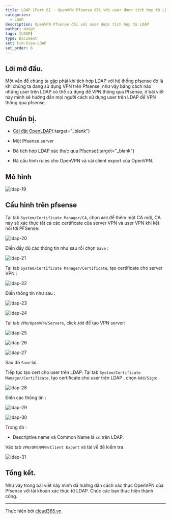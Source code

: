 ```yaml
---
title: LDAP [Part 6] - OpenVPN Pfsense đối với user được tích hợp từ LDAP
categories:
  - LDAP
description: OpenVPN Pfsense đối với user được tích hợp từ LDAP
author: datpt
tags: [LDAP]
type: Document
set: tim-hieu-LDAP
set_order: 6
---
```


## Lời mở đầu.

Một vấn đề chúng ta gặp phải khi tích hợp LDAP với hệ thống pfsense đó là khi chúng ta đang sử dụng VPN trên Pfsense, như vậy bằng cách nào những user trên LDAP có thể sử dụng để VPN thông qua Pfsense, ở bài viết này mình sẽ hướng dẫn mọi người cách sử dụng user trên LDAP để VPN thông qua pfsense.

## Chuẩn bị.

- [Cài đặt OpenLDAP](https://blog.cloud365.vn/ldap/LDAP-part-2-cai-dat-ldap-centos-7/){:target="_blank"}

- Một Pfsense server

- Đã [tích hợp LDAP xác thực qua Pfsense](https://blog.cloud365.vn/ldap/LDAP-part-6-Tich-hop-LDAP-Pfsense-OpenVPN/){:target="_blank"}

- Đã cấu hình rules cho OpenVPN và cài client export của OpenVPN.

## Mô hình

![ldap-19](/images/img-ldap-datpt/ldap-19.png)

## Cấu hình trên pfsense

Tại tab `System/Certificate Manager/CA`, chọn `Add` để thêm một CA mới, CA này sẽ xác thực tất cả các certificate của server VPN và user VPN khi kết nối tới PFSense:

![ldap-20](/images/img-ldap-datpt/ldap-20.png)

Điền đầy đủ các thông tin như sau rồi chọn `Save` :

![ldap-21](/images/img-ldap-datpt/ldap-21.png)

Tại tab `System/Certificate Manager/Certificate`, tạo certificate cho server VPN :

![ldap-22](/images/img-ldap-datpt/ldap-22.png)

Điền thông tin như sau :

![ldap-23](/images/img-ldap-datpt/ldap-23.png)

![ldap-24](/images/img-ldap-datpt/ldap-24.png)

Tại tab `VPN/OpenVPN/Servers`, click `Add` để tạo VPN server:

![ldap-25](/images/img-ldap-datpt/ldap-25.png)

![ldap-26](/images/img-ldap-datpt/ldap-26.png)

![ldap-27](/images/img-ldap-datpt/ldap-27.png)

Sau đó `Save` lại.

Tiếp tục tạo cert cho user trên LDAP. Tại tab `System/Certificate Manager/Certificate`, tạo certificate cho user trên LDAP , chọn `Add/Sign`:

![ldap-28](/images/img-ldap-datpt/ldap-28.png)

Điền các thông tin :

![ldap-29](/images/img-ldap-datpt/ldap-29.png)

![ldap-30](/images/img-ldap-datpt/ldap-30.png)

Trong đó :

- Descriptive name và Common Name là `cn` trên LDAP.

Vào tab `VPN/OPENVPN/Client Export` và tải về để kiểm tra

![ldap-31](/images/img-ldap-datpt/ldap-31.png)

## Tổng kết.

Như vậy trong bài viết này mình đã hướng dẫn cách xác thực OpenVPN của Pfsense với tài khoản xác thực từ LDAP. Chúc các bạn thực hiện thành công.

---

Thực hiện bởi <a href="https://cloud365.vn/" target="_blank">cloud365.vn</a>